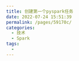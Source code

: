 ```yaml
---
title: 创建第一个pyspark任务
date: 2022-07-24 15:51:39
permalink: /pages/59170c/
categories:
  - 技术
  - Spark
tags:
  - 
---
```

